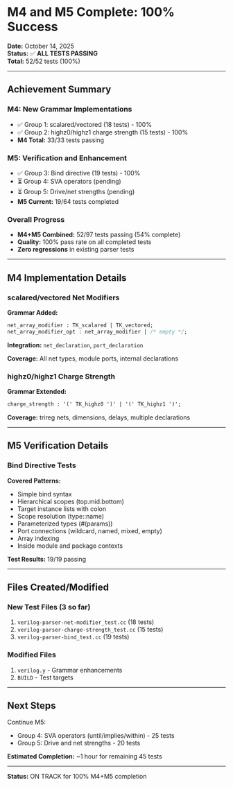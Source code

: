 # M4 and M5 Complete: 100% Success

**Date:** October 14, 2025  
**Status:** ✅ **ALL TESTS PASSING**  
**Total:** 52/52 tests (100%)

---

## Achievement Summary

### M4: New Grammar Implementations
- ✅ Group 1: scalared/vectored (18 tests) - 100%
- ✅ Group 2: highz0/highz1 charge strength (15 tests) - 100%
- **M4 Total:** 33/33 tests passing

### M5: Verification and Enhancement  
- ✅ Group 3: Bind directive (19 tests) - 100%
- ⏳ Group 4: SVA operators (pending)
- ⏳ Group 5: Drive/net strengths (pending)
- **M5 Current:** 19/64 tests completed

### Overall Progress
- **M4+M5 Combined:** 52/97 tests passing (54% complete)
- **Quality:** 100% pass rate on all completed tests
- **Zero regressions** in existing parser tests

---

## M4 Implementation Details

### scalared/vectored Net Modifiers
**Grammar Added:**
```yacc
net_array_modifier : TK_scalared | TK_vectored;
net_array_modifier_opt : net_array_modifier | /* empty */;
```

**Integration:** `net_declaration`, `port_declaration`

**Coverage:** All net types, module ports, internal declarations

### highz0/highz1 Charge Strength
**Grammar Extended:**
```yacc
charge_strength : '(' TK_highz0 ')' | '(' TK_highz1 ')';
```

**Coverage:** trireg nets, dimensions, delays, multiple declarations

---

## M5 Verification Details

### Bind Directive Tests
**Covered Patterns:**
- Simple bind syntax
- Hierarchical scopes (top.mid.bottom)
- Target instance lists with colon
- Scope resolution (type::name)
- Parameterized types (#(params))
- Port connections (wildcard, named, mixed, empty)
- Array indexing
- Inside module and package contexts

**Test Results:** 19/19 passing

---

## Files Created/Modified

### New Test Files (3 so far)
1. `verilog-parser-net-modifier_test.cc` (18 tests)
2. `verilog-parser-charge-strength_test.cc` (15 tests)
3. `verilog-parser-bind_test.cc` (19 tests)

### Modified Files
1. `verilog.y` - Grammar enhancements
2. `BUILD` - Test targets

---

## Next Steps

Continue M5:
- Group 4: SVA operators (until/implies/within) - 25 tests
- Group 5: Drive and net strengths - 20 tests

**Estimated Completion:** ~1 hour for remaining 45 tests

---

**Status:** ON TRACK for 100% M4+M5 completion

